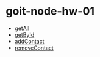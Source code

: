 # goit-node-hw-01

- [getAll](https://monosnap.com/file/oHPKrFcoLU0dbFVkTNTsh9zEFK9PhQ)
- [getById](https://monosnap.com/file/zsmJMze83qELwDl0FQMOZlLiaoZ9qa)
- [addContact](https://monosnap.com/file/rCRkTQuSp6nxGZsbn9WYwB35Li41x6)
- [removeContact](https://monosnap.com/file/gQUWVk2H8p5VF6IBxhfMlj6ITAHLPd)
